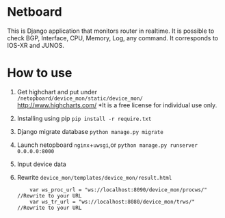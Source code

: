 # Netboard
This is Django application that monitors router in realtime.
It is possible to check BGP, Interface, CPU, Memory, Log, any command.
It corresponds to IOS-XR and JUNOS.

# How to use

 1. Get highchart and put under `/netopboard/device_mon/static/device_mon/`
    http://www.highcharts.com/
    *It is a free license for individual use only.
 2. Installing using pip
    `pip install -r require.txt`
 3. Django migrate database
    `python manage.py migrate`
 4. Launch netopboard
    `nginx`+`uwsgi`,or `python manage.py runserver 0.0.0.0:8000`
 5. Input device data
 6. Rewrite `device_mon/templates/device_mon/result.html`

    ```
        var ws_proc_url = "ws://localhost:8090/device_mon/procws/" //Rewrite to your URL
        var ws_tr_url = "ws://localhost:8080/device_mon/trws/" //Rewrite to your URL
    ```
